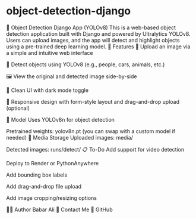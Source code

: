 # object-detection-django
🧠 Object Detection Django App (YOLOv8)
This is a web-based object detection application built with Django and powered by Ultralytics YOLOv8. Users can upload images, and the app will detect and highlight objects using a pre-trained deep learning model.
🚀 Features
📁 Upload an image via a simple and intuitive web interface

🧠 Detect objects using YOLOv8 (e.g., people, cars, animals, etc.)

🖼️ View the original and detected image side-by-side

🌙 Clean UI with dark mode toggle

🔄 Responsive design with form-style layout and drag-and-drop upload (optional)

🤖 Model
Uses YOLOv8n for object detection

Pretrained weights: yolov8n.pt (you can swap with a custom model if needed)
📁 Media Storage
Uploaded images: media/

Detected images: runs/detect/
📋 To-Do
 Add support for video detection

 Deploy to Render or PythonAnywhere

 Add bounding box labels

 Add drag-and-drop file upload

 Add image cropping/resizing options

🧑‍💻 Author
Babar Ali
📧 Contact Me
🔗 GitHub

